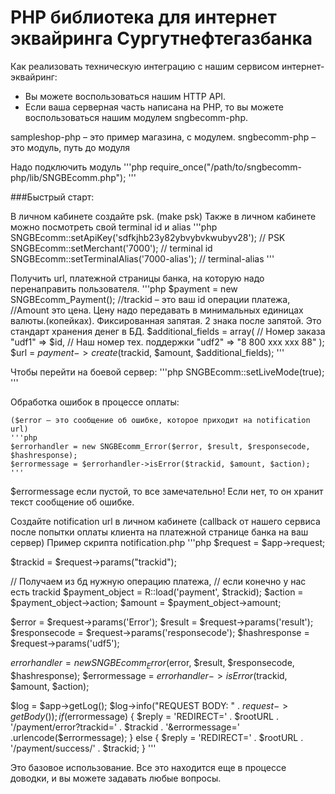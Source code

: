 PHP библиотека для интернет эквайринга Сургутнефтегазбанка
======================================================

Как реализовать техническую интеграцию с нашим сервисом интернет-эквайринг:
* Вы можете воспользоваться нашим HTTP API.
* Если ваша серверная часть написана на PHP, то вы можете воспользоваться нашим модулем sngbecomm-php.
 
sampleshop-php – это пример магазина, с модулем.
sngbecomm-php – это модуль, путь до модуля
 
Надо подключить модуль
    '''php
    require_once("/path/to/sngbecomm-php/lib/SNGBEcomm.php");
    '''


###Быстрый старт:

В личном кабинете создайте psk. (make psk)
Также в личном кабинете можно посмотреть свой terminal id и alias
    '''php
    SNGBEcomm::setApiKey('sdfkjhb23y82ybvybvkwubyv28'); // PSK
    SNGBEcomm::setMerchant('7000'); // terminal id 
    SNGBEcomm::setTerminalAlias('7000-alias'); // terminal-alias
    '''
 
Получить url, платежной страницы банка, на которую надо перенаправить пользователя.
    '''php
    $payment = new SNGBEcomm_Payment();
    //trackid – это ваш id операции платежа,
    //Amount это цена. Цену надо передавать в минимальных единицах валюты.(копейках). Фиксированная запятая. 2 знака после запятой. Это стандарт хранения денег в БД.
    $additional_fields = array(
    // Номер заказа
    "udf1" => $id,
    // Наш номер тех. поддержки
    "udf2" => "8 800 xxx xxx 88"
    );
    $url = $payment->create($trackid, $amount, $additional_fields);
    '''
 
Чтобы перейти на боевой сервер:
    '''php
    SNGBEcomm::setLiveMode(true);
    '''
 
Обработка ошибок в процессе оплаты:
 
    ($error – это сообщение об ошибке, которое приходит на notification url)
    '''php
    $errorhandler = new SNGBEcomm_Error($error, $result, $responsecode, $hashresponse);
    $errormessage = $errorhandler->isError($trackid, $amount, $action);
    '''
 
$errormessage если пустой, то все замечательно!
Если нет, то он хранит текст сообщение об ошибке.

Создайте notification url в личном кабинете (callback от нашего сервиса после попытки оплаты клиента на платежной странице банка на ваш сервер)
Пример скрипта notification.php
'''php
  $request = $app->request;

  $trackid = $request->params("trackid");

  // Получаем из бд нужную операцию платежа,
  // если конечно у нас есть trackid
  $payment_object = R::load('payment', $trackid);
  $action = $payment_object->action;
  $amount = $payment_object->amount;

  $error = $request->params('Error');
  $result = $request->params('result');
  $responsecode = $request->params('responsecode');
  $hashresponse = $request->params('udf5');

  $errorhandler = new SNGBEcomm_Error($error, $result, $responsecode, $hashresponse);
  $errormessage = $errorhandler->isError($trackid, $amount, $action);

  $log = $app->getLog();
  $log->info("REQUEST BODY: " . $request->getBody());
  if ($errormessage) {
    $reply = 'REDIRECT=' . $rootURL . '/payment/error?trackid=' . $trackid . '&errormessage=' .urlencode($errormessage);
  }
  else {
    $reply = 'REDIRECT=' . $rootURL . '/payment/success/' . $trackid;
  }
'''

Это базовое использование.
Все это находится еще в процессе доводки, и вы можете задавать любые вопросы.
